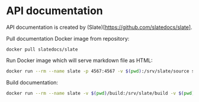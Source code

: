 # API documentation 

API documentation is created by (Slate)[https://github.com/slatedocs/slate]. 

Pull documentation Docker image from repository:

```
docker pull slatedocs/slate
```

Run Docker image which will serve markdown file as HTML:

```bash
docker run --rm --name slate -p 4567:4567 -v $(pwd):/srv/slate/source slatedocs/slate serve
```

Build documentation:

```bash
docker run --rm --name slate -v $(pwd)/build:/srv/slate/build -v $(pwd):/srv/slate/source slatedocs/slate build
```
